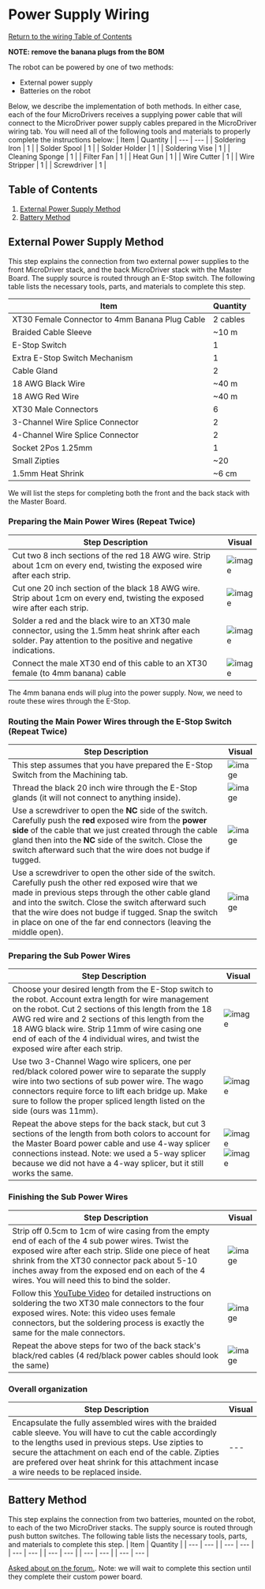 # Power Supply Wiring
[Return to the wiring Table of Contents](https://github.com/EmiliaPsacharopoulos/Quadruped-8dof-Robot/tree/main/Wiring#table-of-contents)

**NOTE: remove the banana plugs from the BOM**

The robot can be powered by one of two methods: 
- External power supply
- Batteries on the robot

Below, we describe the implementation of both methods. In either case, each of the four MicroDrivers receives a supplying power cable that will connect to the MicroDriver power supply cables prepared in the MicroDriver wiring tab. 
You will need all of the following tools and materials to properly complete the instructions below:
| Item | Quantity | 
| --- | --- |
| Soldering Iron | 1 |
| Solder Spool | 1 |
| Solder Holder | 1 |
| Soldering Vise | 1 |
| Cleaning Sponge | 1 |
| Filter Fan | 1 |
| Heat Gun | 1 |
| Wire Cutter | 1 |
| Wire Stripper | 1 |
| Screwdriver | 1 |

## Table of Contents
1. [External Power Supply Method](https://github.com/EmiliaPsacharopoulos/Quadruped-8dof-Robot/blob/main/Wiring/Power%20Supply%20Wiring/README.md#external-power-supply-method)
2. [Battery Method](https://github.com/EmiliaPsacharopoulos/Quadruped-8dof-Robot/blob/main/Wiring/Power%20Supply%20Wiring/README.md#battery-method)


## External Power Supply Method
This step explains the connection from two external power supplies to the front MicroDriver stack, and the back MicroDriver stack with the Master Board. The supply source is routed through an E-Stop switch. The following table lists the necessary tools, parts, and materials to complete this step. 

| Item | Quantity | 
| --- | --- |
| XT30 Female Connector to 4mm Banana Plug Cable | 2 cables |
| Braided Cable Sleeve | ~10 m |
| E-Stop Switch | 1 |
| Extra E-Stop Switch Mechanism | 1 |
| Cable Gland | 2 | 
| 18 AWG Black Wire | ~40 m |
| 18 AWG Red Wire | ~40 m |
| XT30 Male Connectors | 6 |
| 3-Channel Wire Splice Connector | 2 | 
| 4-Channel Wire Splice Connector | 2 | 
| Socket 2Pos 1.25mm | 1 | 
| Small Zipties | ~20 |
| 1.5mm Heat Shrink | ~6 cm |

We will list the steps for completing both the front and the back stack with the Master Board. 

### Preparing the Main Power Wires (Repeat Twice)
| Step Description | Visual | 
| --- | --- |
| Cut two 8 inch sections of the red 18 AWG wire. Strip about 1cm on every end, twisting the exposed wire after each strip.  | ![image](https://user-images.githubusercontent.com/84528674/119999298-9676b780-bf9f-11eb-84d9-6db2791f4168.png) |
| Cut one 20 inch section of the black 18 AWG wire. Strip about 1cm on every end, twisting the exposed wire after each strip. | ![image](https://user-images.githubusercontent.com/84528674/120000073-6c71c500-bfa0-11eb-8a26-a3f6dd7e0c08.png) |
| Solder a red and the black wire to an XT30 male connector, using the 1.5mm heat shrink after each solder. Pay attention to the positive and negative indications. |  ![image](https://user-images.githubusercontent.com/84528674/119999166-6fb88100-bf9f-11eb-95ce-5c38bfd25464.png) |
| Connect the male XT30 end of this cable to an XT30 female (to 4mm banana) cable  | ![image](https://user-images.githubusercontent.com/84528674/119999478-caea7380-bf9f-11eb-952e-5b1c5cbb6510.png) |

The 4mm banana ends will plug into the power supply. Now, we need to route these wires through the E-Stop. 

### Routing the Main Power Wires through the E-Stop Switch (Repeat Twice)
| Step Description | Visual | 
| --- | --- |
| This step assumes that you have prepared the E-Stop Switch from the Machining tab. | ![image](https://user-images.githubusercontent.com/84528674/119998397-a93cbc80-bf9e-11eb-9e2d-5264b6bb1b21.png) |
| Thread the black 20 inch wire through the E-Stop glands (it will not connect to anything inside). | ![image](https://user-images.githubusercontent.com/84528674/120001776-21f14800-bfa2-11eb-8a50-aea53c0fc22f.png) |
| Use a screwdriver to open the **NC** side of the switch. Carefully push the **red** exposed wire from the **power side** of the cable that we just created through the cable gland then into the **NC** side of the switch. Close the switch afterward such that the wire does not budge if tugged. | ![image](https://user-images.githubusercontent.com/84528674/120002993-51548480-bfa3-11eb-826a-42cef21c54f0.png) |
| Use a screwdriver to open the other side of the switch. Carefully push the other red exposed wire that we made in previous steps through the other cable gland and into the switch. Close the switch afterward such that the wire does not budge if tugged. Snap the switch in place on one of the far end connectors (leaving the middle open). | ![image](https://user-images.githubusercontent.com/84528674/120003856-20288400-bfa4-11eb-9359-319f4c13ae5e.png) |


### Preparing the Sub Power Wires
| Step Description | Visual | 
| --- | --- |
| Choose your desired length from the E-Stop switch to the robot. Account extra length for wire management on the robot. Cut 2 sections of this length from the 18 AWG red wire and 2 sections of this length from the 18 AWG black wire. Strip 11mm of wire casing one end of each of the 4 individual wires, and twist the exposed wire after each strip. | ![image](https://user-images.githubusercontent.com/84528674/120004952-5e727300-bfa5-11eb-99e6-97ba075e7714.png) |
| Use two 3-Channel Wago wire splicers, one per red/black colored power wire to separate the supply wire into two sections of sub power wire. The wago connectors require force to lift each bridge up. Make sure to follow the proper spliced length listed on the side (ours was 11mm). | ![image](https://user-images.githubusercontent.com/84528674/120005674-1142d100-bfa6-11eb-9217-8ec98f5ed7f7.png) |
| Repeat the above steps for the back stack, but cut 3 sections of the length from both colors to account for the Master Board power cable and use 4-way splicer connections instead. Note: we used a 5-way splicer because we did not have a 4-way splicer, but it still works the same. | ![image](https://user-images.githubusercontent.com/84528674/120821434-75741080-c523-11eb-9274-afe65af2ff90.png) ![image](https://user-images.githubusercontent.com/84528674/120822252-38f4e480-c524-11eb-928b-b947e1b5c2ef.png) |



### Finishing the Sub Power Wires 
| Step Description | Visual | 
| --- | --- |
| Strip off 0.5cm to 1cm of wire casing from the empty end of each of the 4 sub power wires. Twist the exposed wire after each strip. Slide one piece of heat shrink from the XT30 connector pack about 5-10 inches away from the exposed end on each of the 4 wires. You will need this to bind the solder. | ![image](https://user-images.githubusercontent.com/84528674/120006748-32f08800-bfa7-11eb-93d8-7890b05fecbd.png) |
| Follow this [YouTube Video](https://www.youtube.com/watch?v=_NyJbKqRtUE) for detailed instructions on soldering the two XT30 male connectors to the four exposed wires. Note: this video uses female connectors, but the soldering process is exactly the same for the male connectors. | ![image](https://user-images.githubusercontent.com/84528674/120007244-b14d2a00-bfa7-11eb-9b65-d217d60b5c91.png) |
| Repeat the above steps for two of the back stack's black/red cables (4 red/black power cables should look the same) | ![image](https://user-images.githubusercontent.com/84528674/120823586-9178b180-c525-11eb-94e4-57cbd2c6d6ae.png) |


### Overall organization
| Step Description | Visual | 
| --- | --- |
| Encapsulate the fully assembled wires with the braided cable sleeve. You will have to cut the cable accordingly to the lengths used in previous steps. Use zipties to secure the attachment on each end of the cable. Zipties are prefered over heat shrink for this attachment incase a wire needs to be replaced inside. | --- |



## Battery Method
This step explains the connection from two batteries, mounted on the robot, to each of the two MicroDriver stacks. The supply source is routed through push button switches. The following table lists the necessary tools, parts, and materials to complete this step. 
| Item | Quantity | 
| --- | --- |
| --- | --- |
| --- | --- |
| --- | --- |
| --- | --- |
| --- | --- |

[Asked about on the forum.](https://odri.discourse.group/t/battery-and-push-button-wiring/281). Note: we will wait to complete this section until they complete their custom power board.
